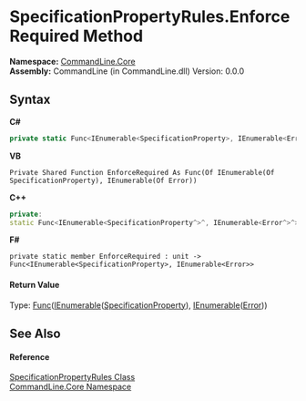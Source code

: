 # SpecificationPropertyRules.EnforceRequired Method 
 

**Namespace:**&nbsp;<a href="N_CommandLine_Core">CommandLine.Core</a><br />**Assembly:**&nbsp;CommandLine (in CommandLine.dll) Version: 0.0.0

## Syntax

**C#**<br />
``` C#
private static Func<IEnumerable<SpecificationProperty>, IEnumerable<Error>> EnforceRequired()
```

**VB**<br />
``` VB
Private Shared Function EnforceRequired As Func(Of IEnumerable(Of SpecificationProperty), IEnumerable(Of Error))
```

**C++**<br />
``` C++
private:
static Func<IEnumerable<SpecificationProperty^>^, IEnumerable<Error^>^>^ EnforceRequired()
```

**F#**<br />
``` F#
private static member EnforceRequired : unit -> Func<IEnumerable<SpecificationProperty>, IEnumerable<Error>> 

```


#### Return Value
Type: <a href="https://docs.microsoft.com/dotnet/api/system.func-2" target="_blank">Func</a>(<a href="https://docs.microsoft.com/dotnet/api/system.collections.generic.ienumerable-1" target="_blank">IEnumerable</a>(<a href="T_CommandLine_Core_SpecificationProperty">SpecificationProperty</a>), <a href="https://docs.microsoft.com/dotnet/api/system.collections.generic.ienumerable-1" target="_blank">IEnumerable</a>(<a href="T_CommandLine_Error">Error</a>))

## See Also


#### Reference
<a href="T_CommandLine_Core_SpecificationPropertyRules">SpecificationPropertyRules Class</a><br /><a href="N_CommandLine_Core">CommandLine.Core Namespace</a><br />